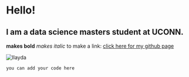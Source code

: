 
# Hello!
## I am a data science masters student at UCONN.

**makes bold**
*makes italic*
to make a link:
[click here for my github page](https://ilaydabekircan.github.io)

![Ilayda]([https://i.natgeofe.com/n/f4d64d53-07ce-4933-a76e-1d405eec3473/giraffe_thumb.JPG](https://media.licdn.com/dms/image/C4E03AQG27oSLom-Sag/profile-displayphoto-shrink_800_800/0/1622115171952?e=2147483647&v=beta&t=-iqAr6TTLU2By_j-6C6N5F1Z3d9F-xrHYRhzlzlvfgM)https://media.licdn.com/dms/image/C4E03AQG27oSLom-Sag/profile-displayphoto-shrink_800_800/0/1622115171952?e=2147483647&v=beta&t=-iqAr6TTLU2By_j-6C6N5F1Z3d9F-xrHYRhzlzlvfgM)

```python
you can add your code here
```
